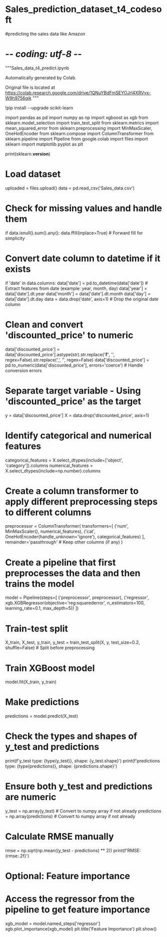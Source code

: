 # Sales_prediction_dataset_t4_codesoft
#predicting the sales data like Amazon 
# -*- coding: utf-8 -*-
"""Sales_data_t4_predict.ipynb

Automatically generated by Colab.

Original file is located at
    https://colab.research.google.com/drive/1QNuYBdFmSEYOJrl4XRVyx-W9h9756gik
"""

!pip install --upgrade scikit-learn

import pandas as pd
import numpy as np
import xgboost as xgb
from sklearn.model_selection import train_test_split
from sklearn.metrics import mean_squared_error
from sklearn.preprocessing import MinMaxScaler, OneHotEncoder
from sklearn.compose import ColumnTransformer
from sklearn.pipeline import Pipeline
from google.colab import files
import sklearn
import matplotlib.pyplot as plt

print(sklearn.__version__)

# Load dataset
uploaded = files.upload()
data = pd.read_csv('Sales_data.csv')

# Check for missing values and handle them
if data.isnull().sum().any():
    data.ffill(inplace=True)  # Forward fill for simplicity

# Convert date column to datetime if it exists
if 'date' in data.columns:
    data['date'] = pd.to_datetime(data['date'])
    # Extract features from date (example: year, month, day)
    data['year'] = data['date'].dt.year
    data['month'] = data['date'].dt.month
    data['day'] = data['date'].dt.day
    data = data.drop('date', axis=1)  # Drop the original date column

# Clean and convert 'discounted_price' to numeric
data['discounted_price'] = data['discounted_price'].astype(str).str.replace('₹', '', regex=False).str.replace(',', '', regex=False)
data['discounted_price'] = pd.to_numeric(data['discounted_price'], errors='coerce')  # Handle conversion errors

# Separate target variable - Using 'discounted_price' as the target
y = data['discounted_price']
X = data.drop('discounted_price', axis=1)

# Identify categorical and numerical features
categorical_features = X.select_dtypes(include=['object', 'category']).columns
numerical_features = X.select_dtypes(include=np.number).columns

# Create a column transformer to apply different preprocessing steps to different columns
preprocessor = ColumnTransformer(
    transformers=[
        ('num', MinMaxScaler(), numerical_features),
        ('cat', OneHotEncoder(handle_unknown='ignore'), categorical_features)
    ],
    remainder='passthrough'  # Keep other columns (if any)
)

# Create a pipeline that first preprocesses the data and then trains the model
model = Pipeline(steps=[
    ('preprocessor', preprocessor),
    ('regressor', xgb.XGBRegressor(objective='reg:squarederror', n_estimators=100, learning_rate=0.1, max_depth=5))
])

# Train-test split
X_train, X_test, y_train, y_test = train_test_split(X, y, test_size=0.2, shuffle=False)  # Split before preprocessing

# Train XGBoost model
model.fit(X_train, y_train)

# Make predictions
predictions = model.predict(X_test)

# Check the types and shapes of y_test and predictions
print(f'y_test type: {type(y_test)}, shape: {y_test.shape}')
print(f'predictions type: {type(predictions)}, shape: {predictions.shape}')

# Ensure both y_test and predictions are numeric
y_test = np.array(y_test)  # Convert to numpy array if not already
predictions = np.array(predictions)  # Convert to numpy array if not already

# Calculate RMSE manually
rmse = np.sqrt(np.mean((y_test - predictions) ** 2))
print(f'RMSE: {rmse:.2f}')

# Optional: Feature importance
# Access the regressor from the pipeline to get feature importance
xgb_model = model.named_steps['regressor']
xgb.plot_importance(xgb_model)
plt.title('Feature Importance')
plt.show()
